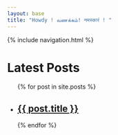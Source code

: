 ```yaml
---
layout: base
title: "Howdy ! வணக்கம்! नमस्कारं ! "
---
```


 {% include navigation.html %}


# Latest Posts

<ul>
  {% for post in site.posts %}
    <li>
      <h2><a href="{{ post.url }}">{{ post.title }}</a></h2>
    </li>
  {% endfor %}
</ul>
